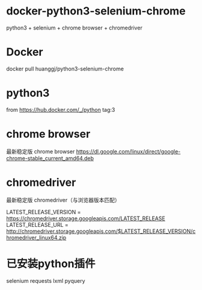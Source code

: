 # docker-python3-selenium-chrome

python3 + selenium + chrome browser + chromedriver

# Docker

docker pull huanggj/python3-selenium-chrome

# python3

from https://hub.docker.com/_/python
tag:3

# chrome browser

最新稳定版 chrome browser
https://dl.google.com/linux/direct/google-chrome-stable_current_amd64.deb

# chromedriver

最新稳定版 chromedriver（与浏览器版本匹配）

LATEST_RELEASE_VERSION = 
  https://chromedriver.storage.googleapis.com/LATEST_RELEASE
LATEST_RELEASE_URL = 
  http://chromedriver.storage.googleapis.com/$LATEST_RELEASE_VERSION/chromedriver_linux64.zip

# 已安装python插件

selenium
requests
lxml
pyquery
